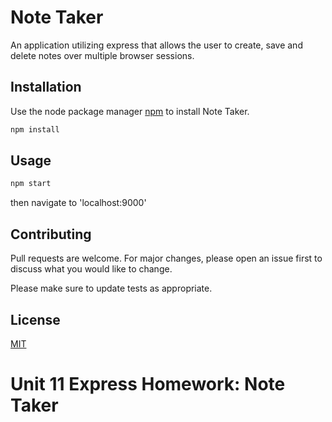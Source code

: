 # Note Taker

An application utilizing express that allows the user to create, save and delete notes over multiple browser sessions.

## Installation

Use the node package manager [npm](https://nodejs.org/en/) to install Note Taker.

```bash
npm install
```

## Usage

```node.js
npm start
```
then navigate to 'localhost:9000'

## Contributing
Pull requests are welcome. For major changes, please open an issue first to discuss what you would like to change.

Please make sure to update tests as appropriate.

## License
[MIT](https://choosealicense.com/licenses/mit/)

# Unit 11 Express Homework: Note Taker
